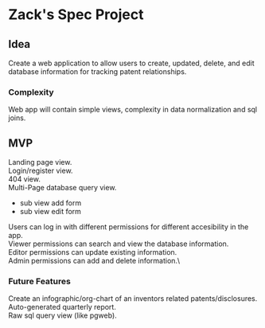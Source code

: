 # Zack's Spec Project

## Idea

Create a web application to allow users to create, updated, delete, and edit database information for tracking patent relationships. 

### Complexity

Web app will contain simple views, complexity in data normalization and sql joins.

## MVP

Landing page view.\
Login/register view.\
404 view.\
Multi-Page database query view.
- sub view add form
- sub view edit form

Users can log in with different permissions for different accesibility in the app.\
Viewer permissions can search and view the database information.\
Editor permissions can update existing information.\
Admin permissions can add and delete information.\

### Future Features

Create an infographic/org-chart of an inventors related patents/disclosures.\
Auto-generated quarterly report.\
Raw sql query view (like pgweb).
